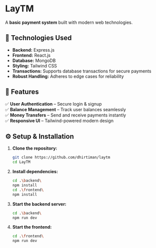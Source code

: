 
# **LayTM**  
A **basic payment system** built with modern web technologies.  

## 🚀 **Technologies Used**  
- **Backend:** Express.js  
- **Frontend:** React.js  
- **Database:** MongoDB  
- **Styling:** Tailwind CSS  
- **Transactions:** Supports database transactions for secure payments  
- **Robust Handling:** Adheres to edge cases for reliability  

## 🔹 **Features**  
✅ **User Authentication** – Secure login & signup  
✅ **Balance Management** – Track user balances seamlessly  
✅ **Money Transfers** – Send and receive payments instantly  
✅ **Responsive UI** – Tailwind-powered modern design  

## ⚙ **Setup & Installation**  
1. **Clone the repository:**  
   ```bash
   git clone https://github.com/dhirtiman/laytm
   cd LayTM
   ```
2. **Install dependencies:**  
   ```bash
   cd .\backend\
   npm install
   cd .\frontend\
   npm install
   ```
3. **Start the backend server:**  
   ```bash
   cd .\backend\
   npm run dev
   ```
4. **Start the frontend:**  
   ```bash
   cd .\frontend\
   npm run dev
   ```



